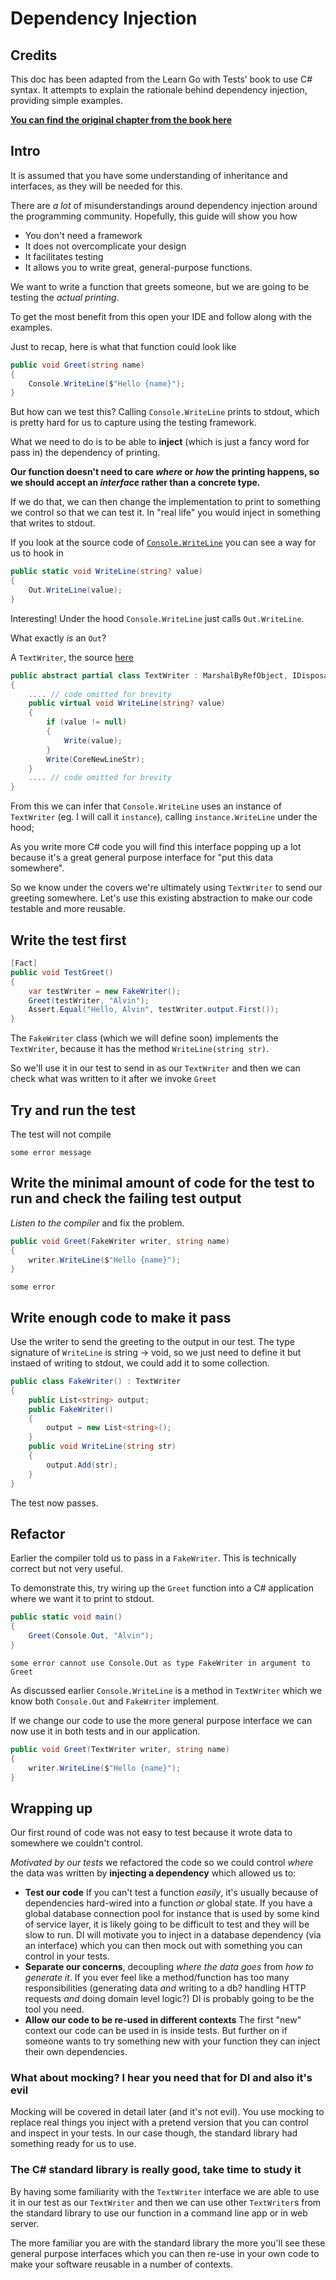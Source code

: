 # Dependency Injection

## Credits

This doc has been adapted from the Learn Go with Tests’ book to use C# syntax. It attempts to explain the rationale behind dependency injection, providing simple examples.

**[You can find the original chapter from the book here](https://quii.gitbook.io/learn-go-with-tests/go-fundamentals/dependency-injection)**

## Intro

It is assumed that you have some understanding of inheritance and interfaces, as they will be needed for this.

There are _a lot_ of misunderstandings around dependency injection around the programming community. Hopefully, this guide will show you how

* You don't need a framework
* It does not overcomplicate your design
* It facilitates testing
* It allows you to write great, general-purpose functions.

We want to write a function that greets someone, but we are going to be testing the _actual printing_.

To get the most benefit from this open your IDE and follow along with the examples.

Just to recap, here is what that function could look like

```csharp
public void Greet(string name) 
{
	Console.WriteLine($"Hello {name}");
}
```

But how can we test this? Calling `Console.WriteLine` prints to stdout, which is pretty hard for us to capture using the testing framework.

What we need to do is to be able to **inject** \(which is just a fancy word for pass in\) the dependency of printing.

**Our function doesn't need to care **_**where**_** or **_**how**_** the printing happens, so we should accept an **_**interface**_** rather than a concrete type.**

If we do that, we can then change the implementation to print to something we control so that we can test it. In "real life" you would inject in something that writes to stdout.

If you look at the source code of [`Console.WriteLine`](https://source.dot.net/#System.Console/System/Console.cs,5ac7c4fda643413b) you can see a way for us to hook in

```csharp
public static void WriteLine(string? value)
{
	Out.WriteLine(value);
}
```

Interesting! Under the hood `Console.WriteLine` just calls `Out.WriteLine`.

What exactly _is_ an `Out`? 

A `TextWriter`, the source [here](https://source.dot.net/#System.Private.CoreLib/TextWriter.cs,6e84a88dc2be46e3)

```csharp
public abstract partial class TextWriter : MarshalByRefObject, IDisposable, IAsyncDisposable
{
	.... // code omitted for brevity
	public virtual void WriteLine(string? value)
	{
		if (value != null)
		{
			Write(value);
		}
		Write(CoreNewLineStr);
	}
	.... // code omitted for brevity
}
```

From this we can infer that `Console.WriteLine` uses an instance of `TextWriter` (eg. I will call it `instance`), calling `instance.WriteLine` under the hood;

As you write more C# code you will find this interface popping up a lot because it's a great general purpose interface for "put this data somewhere".

So we know under the covers we're ultimately using `TextWriter` to send our greeting somewhere. Let's use this existing abstraction to make our code testable and more reusable.

## Write the test first

```csharp
[Fact]
public void TestGreet()
{
	var testWriter = new FakeWriter();
	Greet(testWriter, "Alvin");
	Assert.Equal("Hello, Alvin", testWriter.output.First());
}
```

The `FakeWriter` class (which we will define soon) implements the `TextWriter`, because it has the method `WriteLine(string str)`.

So we'll use it in our test to send in as our `TextWriter` and then we can check what was written to it after we invoke `Greet`

## Try and run the test

The test will not compile

```text
some error message
```

## Write the minimal amount of code for the test to run and check the failing test output

_Listen to the compiler_ and fix the problem.

```csharp
public void Greet(FakeWriter writer, string name) 
{
	writer.WriteLine($"Hello {name}");
}
```

`some error`

<!-- `Hello, Chris di_test.go:16: got '' want 'Hello, Chris'`

The test fails. Notice that the name is getting printed out, but it's going to stdout. -->

## Write enough code to make it pass

Use the writer to send the greeting to the output in our test. The type signature of `WriteLine` is string -> void, so we just need to define it but instaed of writing to stdout, we could add it to some collection.

```csharp
public class FakeWriter() : TextWriter
{
	public List<string> output;
	public FakeWriter()
	{
		output = new List<string>();
	}
	public void WriteLine(string str)
	{
		output.Add(str);
	}
}
```

The test now passes.

## Refactor

Earlier the compiler told us to pass in a `FakeWriter`. This is technically correct but not very useful.

To demonstrate this, try wiring up the `Greet` function into a C# application where we want it to print to stdout.

```csharp
public static void main()
{
	Greet(Console.Out, "Alvin");
}
```

`some error cannot use Console.Out as type FakeWriter in argument to Greet`

As discussed earlier `Console.WriteLine` is a method in `TextWriter` which we know both `Console.Out` and `FakeWriter` implement.

If we change our code to use the more general purpose interface we can now use it in both tests and in our application.

```csharp
public void Greet(TextWriter writer, string name) 
{
	writer.WriteLine($"Hello {name}");
}
```

<!-- ## More on io.Writer

What other places can we write data to using `io.Writer`? Just how general purpose is our `Greet` function?

### The Internet

Run the following

```go
package main

import (
	"fmt"
	"io"
	"log"
	"net/http"
)

func Greet(writer io.Writer, name string) {
	fmt.Fprintf(writer, "Hello, %s", name)
}

func MyGreeterHandler(w http.ResponseWriter, r *http.Request) {
	Greet(w, "world")
}

func main() {
	log.Fatal(http.ListenAndServe(":5000", http.HandlerFunc(MyGreeterHandler)))
}
```

Run the program and go to [http://localhost:5000](http://localhost:5000). You'll see your greeting function being used.

HTTP servers will be covered in a later chapter so don't worry too much about the details.

When you write an HTTP handler, you are given an `http.ResponseWriter` and the `http.Request` that was used to make the request. When you implement your server you _write_ your response using the writer.

You can probably guess that `http.ResponseWriter` also implements `io.Writer` so this is why we could re-use our `Greet` function inside our handler. -->

## Wrapping up

Our first round of code was not easy to test because it wrote data to somewhere we couldn't control.

_Motivated by our tests_ we refactored the code so we could control _where_ the data was written by **injecting a dependency** which allowed us to:

* **Test our code** If you can't test a function _easily_, it's usually because of dependencies hard-wired into a function _or_ global state. If you have a global database connection pool for instance that is used by some kind of service layer, it is likely going to be difficult to test and they will be slow to run. DI will motivate you to inject in a database dependency \(via an interface\) which you can then mock out with something you can control in your tests.
* **Separate our concerns**, decoupling _where the data goes_ from _how to generate it_. If you ever feel like a method/function has too many responsibilities \(generating data _and_ writing to a db? handling HTTP requests _and_ doing domain level logic?\) DI is probably going to be the tool you need.
* **Allow our code to be re-used in different contexts** The first "new" context our code can be used in is inside tests. But further on if someone wants to try something new with your function they can inject their own dependencies.

### What about mocking? I hear you need that for DI and also it's evil

Mocking will be covered in detail later \(and it's not evil\). You use mocking to replace real things you inject with a pretend version that you can control and inspect in your tests. In our case though, the standard library had something ready for us to use.

### The C# standard library is really good, take time to study it

By having some familiarity with the `TextWriter` interface we are able to use it in our test as our `TextWriter` and then we can use other `TextWriter`s from the standard library to use our function in a command line app or in web server.

The more familiar you are with the standard library the more you'll see these general purpose interfaces which you can then re-use in your own code to make your software reusable in a number of contexts.
